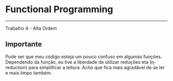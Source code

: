 # Functional Programming

---

Trabalho 4 - Alta Ordem

## Importante

Pode ser que meu código esteja um pouco confuso em algumas funções. Dependendo da função, eu tive a liberdade de utilizar reduções eta (η-reduction) para simplificar a leitura. Acho que fica mais agradável de se ler e mais limpo também.
